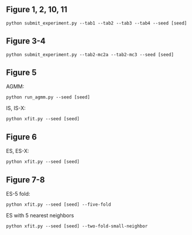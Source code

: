 ## Figure 1, 2, 10, 11
```
python submit_experiment.py --tab1 --tab2 --tab3 --tab4 --seed [seed]
```

## Figure 3-4
```
python submit_experiment.py --tab2-mc2a --tab2-mc3 --seed [seed]
```

## Figure 5
AGMM:
```
python run_agmm.py --seed [seed]
```
IS, IS-X:
```
python xfit.py --seed [seed]
```

## Figure 6
ES, ES-X:
```
python xfit.py --seed [seed]
```

## Figure 7-8
ES-5 fold:
```
python xfit.py --seed [seed] --five-fold
```

ES with 5 nearest neighbors
```
python xfit.py --seed [seed] --two-fold-small-neighbor
```

